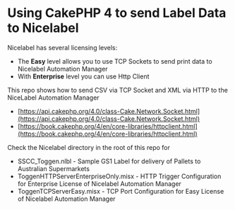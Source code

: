 # Using CakePHP 4 to send Label Data to Nicelabel

Nicelabel has several licensing levels:

* The **Easy** level allows you to use TCP Sockets to send print data to Nicelabel Automation Manager
* With **Enterprise** level you can use Http Client

This repo shows how to send CSV via TCP Socket and XML via HTTP to the NiceLabel Automation Manager

* [https://api.cakephp.org/4.0/class-Cake.Network.Socket.html](https://api.cakephp.org/4.0/class-Cake.Network.Socket.html)
* [https://book.cakephp.org/4/en/core-libraries/httpclient.html](https://book.cakephp.org/4/en/core-libraries/httpclient.html)


Check the Nicelabel directory in the root of this repo for 

* SSCC_Toggen.nlbl - Sample GS1 Label for delivery of Pallets to Australian Supermarkets
* ToggenHTTPServerEnterpriseOnly.misx - HTTP Trigger Configuration for Enterprise License of Nicelabel Automation Manager
* ToggenTCPServerEasy.misx - TCP Port Configuration for Easy License of Nicelabel Automation Manager